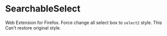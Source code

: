 # SearchableSelect

Web Extension for Firefox.
Force change all select box to `select2` style.
This Can't restore original style.

